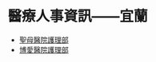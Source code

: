 # 醫療人事資訊——宜蘭

- [聖母醫院護理部](http://www.smh.org.tw/2014/?q=content/%E8%AD%B7%E7%90%86%E9%83%A8)
- [博愛醫院護理部](https://www.pohai.org.tw/pohai/index.php?option=com_content&task=view&id=637&Itemid=2088)

